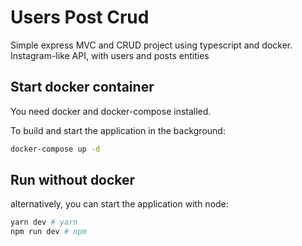 # Users Post Crud

Simple express MVC and CRUD project using typescript and docker. Instagram-like API, with users and posts entities

## Start docker container

You need docker and docker-compose installed.

To build and start the application in the background:

```bash
docker-compose up -d
```

## Run without docker

alternatively, you can start the application with node:

```bash
yarn dev # yarn
npm run dev # npm
```
